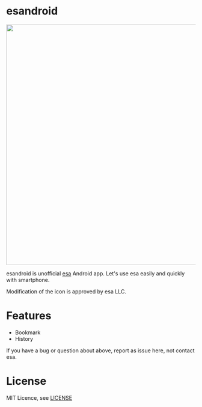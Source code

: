 # esandroid

<img src="https://raw.github.com/wiki/tetsuyanh/esandroid/img/logo_vertical.png" width="640"></img>

esandroid is unofficial [esa](https://esa.io) Android app. Let's use esa easily and quickly with smartphone.

Modification of the icon is approved by esa LLC.

# Features

- Bookmark
- History

If you have a bug or question about above, report as issue here, not contact esa.

# License

MIT Licence, see [LICENSE](LICENSE)
